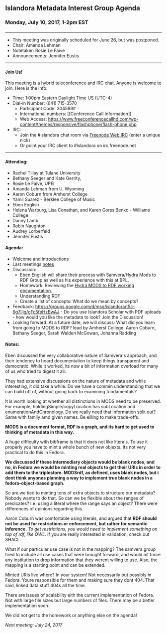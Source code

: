 ## Islandora Metadata Interest Group Agenda
### Monday, July 10, 2017, 1-2pm EST
### 
---
* This meeting was originally scheduled for June 26, but was postponed.
* Chair:  Amanda Lehman
* Notetaker: Rosie Le Faive 
* Announcements: Jennifer Eustis
---

#### Join Us!
This meeting is a hybrid teleconference and IRC chat. Anyone is welcome to join. Here is the info:
* Time: 1:00pm Eastern Daylight Time US (UTC-4)
* Dial-in Number: (641) 715-3570
  * Participant Code: 304589#
  * International numbers: [[Conference Call Information]]
  * Web Access: https://www.freeconferencecallhd.com/wp-content/themes/responsive/flashphone/flash-phone.php
* IRC:
  * Join the #islandora chat room via [Freenode Web IRC](http://webchat.freenode.net/) (enter a unique nick)
  * Or point your IRC client to #islandora on irc.freenode.net
---
#### Attending:
* Rachel Tillay at Tulane University
* Bethany Seeger and Kate Gerrity,
* Rosie Le Faive, UPEI
* Amanda Lehman from U. Wyoming
* Aaron Coburn from Amherst College
* Yamil Suarez - Berklee College of Music
* Eben English 
* Helena Warburg, Lisa Conathan, and Karen Gorss Benko - Williams College
* Danny Lamb
* Robin Naughton
* Audrey Lorberfeld
* Jennifer Eustis

#### Agenda:
* Welcome and introductions  
* Last meetings [notes](https://github.com/islandora-interest-groups/Islandora-Metadata-Interest-Group/blob/main/Meetings/2017_06_12.md)
* Discussion: 
  * Eben English will share their process with Samvera/Hydra Mods to RDF Group as well as his experience with this at BPL. 
  * Homework: Reviewing the [Hydra MODS to RDF working documentation](https://wiki.duraspace.org/display/hydra/MODS+and+RDF+Descriptive+Metadata+Subgroup).
  * Understanding RDF  
  * Create a list of concepts: What do we mean by concepts? 
* Feedback: https://groups.google.com/d/msg/islandora/t5c-6g7Iljg/gFc5feHzBwAJ - Do you use Islandora Scholar with PDF uploads - how would you like the metadata to look? Join the Discussion! 
* Looking forward: At a future date, we will discuss: What did you learn from going to MODS to RDF? lead by Amherst College: Aaron Coburn, Bethany Seeger, Sarah Walden McGowan, Johanna Radding

#### Notes:

Eben discussed the very collaborative nature of Samvera's approach, and their tendency to hoard documentation to keep things transparent and democratic. While it worked, its now a bit of information overload for many of us who tried to digest it all. 

They had extensive discussions on the nature of metadata and while interesting, it did take a while. Do we have a commin understanding that we can build off of, without going back to examining fundamentals?

It is worth looking at whether all distinctions in MODS need to be preserved. For example, holdingSimple/copyLocation has subLocation and enumerationAndChronology. Do we really need that information split out? Same with family amd given names. Be eilling to make trade-offs.

**MODS is a document format, RDF is a graph, and its hard to get used to thinking of metadata in this way.**

A huge difficulty with bibframe is that it does not like literals. To use it properly you have to mint a whole bunch of new objexts. Its not very practical to do this in Fedora.

**We discussed if these intermediary objects would be blank nodes, and no, in Fedora we would be minting real objects to get their URIs in order to add them to the triplestore. MODSrdf, as defined, uses blank nodes, but i dont think anyones planning a way to implement true blank nodes in a fedora-object-based graph.**

So are we tied to minting tons of extra objects to structure our metadata? Nobody wants to do that. 
So can we be flexible about the ranges of predicates? I.e. using a literal where the range says an object? There were differences of opinions regarding this. 

Aaron Coburn was comfortable using literals, and argued that **RDF should not be used for restrictions or enforcement, but rather for semantic inference.** *To get restrictions, you would need to implement something on top of rdf, like OWL.* If you are really interested in validation, check out SHACL. 

What if our particular use case is not in the mapping? The samvera group tried to include all use cases that were brought forward, and would nit force any institution to drop information that they werent willing to use. Also, the mapping is a starting point and can be extended. 

Minted URIs live where? In your system! Not necessarily but possibly in Fedora.  Youre responsible for them and making sure they dont 404. That said, linked data stuff 404s all the time. 

There are issues of scalability eith the current implementation of Fedora. Not with large file sizes but large numbers of files. There may be a better implementation soon. 

We did not get to the homework or anything else on the agenda! 

*Next meeting: July 24, 2017*
